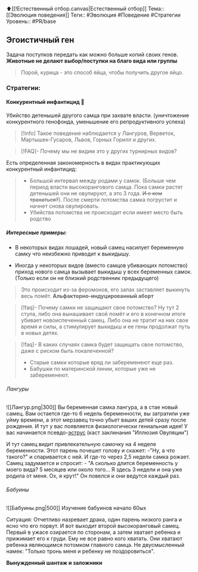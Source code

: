 ⬆️[[!Естественный отбор.canvas|Естественный отбор]]
Тема:: [[Эволюция поведения]]
Теги:: #Эволюция #Поведение #Стратегии 
Уровень:: #PR/base 
## Эгоистичный ген

Задача поступков передать как можно больше копий своих генов.
**Животные не делают выбор/поступки на благо вида или группы**

>Порой, курица - это способ яйца, чтобы получить другое яйцо.

### Стратегии:

#### Конкурентный инфантицид 🔪

Убийство детенышей другого самца при захвате власти. (уничтожение конкурентного генофонда, уменьшение его репродуктивного успеха)

>[!info]
>Такое поведение наблюдается у Лангуров, Верветок, Мартышек-Гусаров, Львов, Горных Горилл и других.

>[!FAQ]- Почему мы не видим это у других турнирных видов? 
>
Есть определенная закономерность в видах практикующих конкурентный инфантицид:
 >-  Большой интервал между родами у самок. (Больше чем период власти высокорангового самца. Пока самки растят детенышей они не овулируют, а это 3 года. ~~И с кем трахаться?~~). После смерти потомства самка погрустит и начнет снова овулировать. 
 >- Убийства потомства не происходит если имеет место быть родство

##### Интересные примеры:

- В некоторых видах лошадей, новый самец насилует беременную самку что неизбежно приводит к выкидышу.

- Иногда у некоторых видов (вместо самцов убивающих потомство) приход нового самца вызывает выкидыш у всех беременных самок. (Только если он не близкий родственник предыдущего)
> Это происходит из-за феромонов, его запах заставляет выкинуть весь помёт.
> **Альфакторно-индуцированный аборт**

>[!faq]- Почему самки не защищают свое потомство?
Ну тут 2 стула, либо она вынашивает свой помёт и его в конечном итоге убивает новоиспеченный самец. Либо она не тратит на них свое время и силы, а стимулирует выкидыш и ее гены продолжат путь в новых детях.

>[!faq]- В каких случаях самка будет защищать свое потомство, даже с риском быть покалеченной? 
>- Старые самки которые вряд ли забеременеют еще раз.
 >- Бабушки по материнской линии, которые уже не забеременеют.

###### Лангуры

![[Лангур.png|300]]
Вы беременная самка лангура, а в стае новый самец. Вам остается где-то 6 недель беременности, вы затратили уже уйму времени, а этот мерзавец точно убьет ваших детей сразу после рождения.
И тут у вас появляется физиологически гениальная идея! У вас начинается псевдо-[эструс](https://ru.wikipedia.org/wiki/Эструс) (каст заклинания "Иллюзия Овуляции")

И тут самец видит привлекательную самочку на 4 неделе беременности. Этот парень почешет голову и скажет: -"Ну, а что такого?" и спаривается с ней.
И где-то через 2,5 недели самка рожает. Самец задумается и спросит: 
\- "А сколько длится беременность у моего вида? 5 месяцев или около того... Я здесь 3 недели и она уже родила от меня. Ох, я крут!"
Он повелся и они ведутся каждый раз.

###### Бабуины

![[Бабуины.png|500]]
Изучение бабуинов начало 60ых

Ситуация: Отчетливо назревает драка, один парень низкого ранга и ясно что его порвут. И вот выходит второй высокоранговый самец. Первый в ужасе озирается по сторонам, а затем хватает ребенка и прижимает его к груди.
Ему не все равно кого хватать. Они хватают ребенка являющимся потомком главного самца. Не двусмысленный намек: "Только тронь меня и ребенку не поздоровиться". 

**Вынужденный шантаж и заложники**


